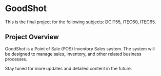 # GoodShot

This is the final project for the following subjects: DCIT55, ITEC60, ITEC65.

## Project Overview

GoodShot is a Point of Sale (POS) Inventory Sales system. The system will be designed to manage sales, inventory, and other related business processes.

Stay tuned for more updates and detailed content in the future.
